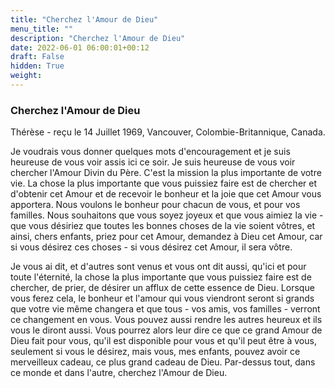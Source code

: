 ```yaml
---
title: "Cherchez l'Amour de Dieu"
menu_title: ""
description: "Cherchez l'Amour de Dieu"
date: 2022-06-01 06:00:01+00:12
draft: False
hidden: True
weight:
---
```

### Cherchez l'Amour de Dieu

Thérèse - reçu le 14 Juillet 1969, Vancouver, Colombie-Britannique, Canada.

Je voudrais vous donner quelques mots d'encouragement et je suis heureuse de vous voir assis ici ce soir. Je suis heureuse de vous voir chercher l'Amour Divin du Père. C'est la mission la plus importante de votre vie. La chose la plus importante que vous puissiez faire est de chercher et d'obtenir cet Amour et de recevoir le bonheur et la joie que cet Amour vous apportera. Nous voulons le bonheur pour chacun de vous, et pour vos familles. Nous souhaitons que vous soyez joyeux et que vous aimiez la vie - que vous désiriez que toutes les bonnes choses de la vie soient vôtres, et ainsi, chers enfants, priez pour cet Amour, demandez à Dieu cet Amour, car si vous désirez ces choses - si vous désirez cet Amour, il sera vôtre.

Je vous ai dit, et d'autres sont venus et vous ont dit aussi, qu'ici et pour toute l'éternité, la chose la plus importante que vous puissiez faire est de chercher, de prier, de désirer un afflux de cette essence de Dieu. Lorsque vous ferez cela, le bonheur et l'amour qui vous viendront seront si grands que votre vie même changera et que tous - vos amis, vos familles - verront ce changement en vous. Vous pouvez aussi rendre les autres heureux et ils vous le diront aussi. Vous pourrez alors leur dire ce que ce grand Amour de Dieu fait pour vous, qu'il est disponible pour vous et qu'il peut être à vous, seulement si vous le désirez, mais vous, mes enfants, pouvez avoir ce merveilleux cadeau, ce plus grand cadeau de Dieu. Par-dessus tout, dans ce monde et dans l'autre, cherchez l'Amour de Dieu.

